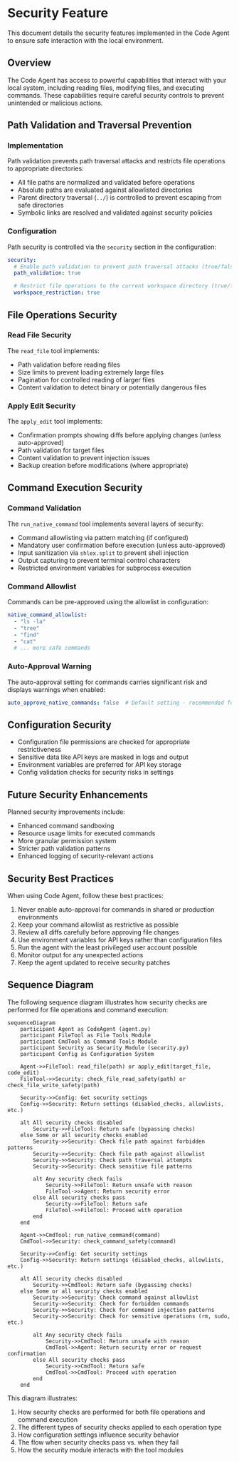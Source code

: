 # Security Feature

This document details the security features implemented in the Code Agent to ensure safe interaction with the local environment.

## Overview

The Code Agent has access to powerful capabilities that interact with your local system, including reading files, modifying files, and executing commands. These capabilities require careful security controls to prevent unintended or malicious actions.

## Path Validation and Traversal Prevention

### Implementation

Path validation prevents path traversal attacks and restricts file operations to appropriate directories:

- All file paths are normalized and validated before operations
- Absolute paths are evaluated against allowlisted directories
- Parent directory traversal (`../`) is controlled to prevent escaping from safe directories
- Symbolic links are resolved and validated against security policies

### Configuration

Path security is controlled via the `security` section in the configuration:

```yaml
security:
  # Enable path validation to prevent path traversal attacks (true/false)
  path_validation: true

  # Restrict file operations to the current workspace directory (true/false)
  workspace_restriction: true
```

## File Operations Security

### Read File Security

The `read_file` tool implements:

- Path validation before reading files
- Size limits to prevent loading extremely large files
- Pagination for controlled reading of larger files
- Content validation to detect binary or potentially dangerous files

### Apply Edit Security

The `apply_edit` tool implements:

- Confirmation prompts showing diffs before applying changes (unless auto-approved)
- Path validation for target files
- Content validation to prevent injection issues
- Backup creation before modifications (where appropriate)

## Command Execution Security

### Command Validation

The `run_native_command` tool implements several layers of security:

- Command allowlisting via pattern matching (if configured)
- Mandatory user confirmation before execution (unless auto-approved)
- Input sanitization via `shlex.split` to prevent shell injection
- Output capturing to prevent terminal control characters
- Restricted environment variables for subprocess execution

### Command Allowlist

Commands can be pre-approved using the allowlist in configuration:

```yaml
native_command_allowlist:
  - "ls -la"
  - "tree"
  - "find"
  - "cat"
  # ... more safe commands
```

### Auto-Approval Warning

The auto-approval setting for commands carries significant risk and displays warnings when enabled:

```yaml
auto_approve_native_commands: false  # Default setting - recommended for safety
```

## Configuration Security

- Configuration file permissions are checked for appropriate restrictiveness
- Sensitive data like API keys are masked in logs and output
- Environment variables are preferred for API key storage
- Config validation checks for security risks in settings

## Future Security Enhancements

Planned security improvements include:

- Enhanced command sandboxing
- Resource usage limits for executed commands
- More granular permission system
- Stricter path validation patterns
- Enhanced logging of security-relevant actions

## Security Best Practices

When using Code Agent, follow these best practices:

1. Never enable auto-approval for commands in shared or production environments
2. Keep your command allowlist as restrictive as possible
3. Review all diffs carefully before approving file changes
4. Use environment variables for API keys rather than configuration files
5. Run the agent with the least privileged user account possible
6. Monitor output for any unexpected actions
7. Keep the agent updated to receive security patches

## Sequence Diagram

The following sequence diagram illustrates how security checks are performed for file operations and command execution:

```mermaid
sequenceDiagram
    participant Agent as CodeAgent (agent.py)
    participant FileTool as File Tools Module
    participant CmdTool as Command Tools Module
    participant Security as Security Module (security.py)
    participant Config as Configuration System

    Agent->>FileTool: read_file(path) or apply_edit(target_file, code_edit)
    FileTool->>Security: check_file_read_safety(path) or check_file_write_safety(path)

    Security->>Config: Get security settings
    Config->>Security: Return settings (disabled_checks, allowlists, etc.)

    alt All security checks disabled
        Security->>FileTool: Return safe (bypassing checks)
    else Some or all security checks enabled
        Security->>Security: Check file path against forbidden patterns
        Security->>Security: Check file path against allowlist
        Security->>Security: Check path traversal attempts
        Security->>Security: Check sensitive file patterns

        alt Any security check fails
            Security->>FileTool: Return unsafe with reason
            FileTool->>Agent: Return security error
        else All security checks pass
            Security->>FileTool: Return safe
            FileTool->>FileTool: Proceed with operation
        end
    end

    Agent->>CmdTool: run_native_command(command)
    CmdTool->>Security: check_command_safety(command)

    Security->>Config: Get security settings
    Config->>Security: Return settings (disabled_checks, allowlists, etc.)

    alt All security checks disabled
        Security->>CmdTool: Return safe (bypassing checks)
    else Some or all security checks enabled
        Security->>Security: Check command against allowlist
        Security->>Security: Check for forbidden commands
        Security->>Security: Check for command injection patterns
        Security->>Security: Check for sensitive operations (rm, sudo, etc.)

        alt Any security check fails
            Security->>CmdTool: Return unsafe with reason
            CmdTool->>Agent: Return security error or request confirmation
        else All security checks pass
            Security->>CmdTool: Return safe
            CmdTool->>CmdTool: Proceed with operation
        end
    end
```

This diagram illustrates:
1. How security checks are performed for both file operations and command execution
2. The different types of security checks applied to each operation type
3. How configuration settings influence security behavior
4. The flow when security checks pass vs. when they fail
5. How the security module interacts with the tool modules
